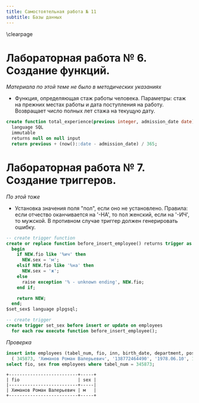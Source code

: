 ```yaml
---
title: Самостоятельная работа № 11
subtitle: Базы данных
---
```

\clearpage

# Лабораторная работа № 6. Создание функций.

*Материала по этой теме не было в методических указаниях*

- Функция, определяющая стаж работы человека. Параметры: стаж на прежних местах работы и дата поступления на работу. Возвращает число полных лет стажа на текущую дату.

```sql
create function total_experience(previous integer, admission_date date) returns integer
  language SQL
  immutable
  returns null on null input
  return previous + (now()::date - admission_date) / 365;
```

# Лабораторная работа № 7. Создание триггеров.

*По этой тоже*

- Установка значения поля "пол", если оно не установлено. Правила: если отчество оканчивается на '-НА', то пол женский, если на '-ИЧ', то мужской. В противном случае триггер должен генерировать ошибку.

```sql
-- create trigger function
create or replace function before_insert_employee() returns trigger as $set_sex$
  begin
    if NEW.fio like '%ич' then
      NEW.sex = 'м';
    elsif NEW.fio like '%на' then
      NEW.sex = 'ж';
    else
      raise exception '% - unknown ending', NEW.fio;
    end if;

    return NEW;
  end;
$set_sex$ language plpgsql;

-- create trigger
create trigger set_sex before insert or update on employees
  for each row execute function before_insert_employee();
```

*Проверка*

```sql
insert into employees (tabel_num, fio, inn, birth_date, department, position, experience) values
  ( 345873, 'Химанов Роман Валерьевич', '138772464490', '1978.06.10', 1, 'Dev 2', 10 );
select fio, sex from employees where tabel_num = 345873;
```
```
+--------------------------+-----+
| fio                      | sex |
|--------------------------+-----|
| Химанов Роман Валерьевич | м   |
+--------------------------+-----+
```

